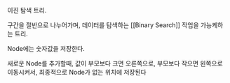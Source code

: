 
이진 탐색 트리.

구간을 절반으로 나누어가며,  데이터를 탐색하는 [[Binary Search]] 작업을
가능케하는 트리.

Node에는 숫자값을 저장한다.

새로운 Node를 추가할때, 값이 부모보다 크면 오른쪽으로, 부모보다 작으면 왼쪽으로 이동시켜서, 최종적으로 Node가 없는 위치에 저장된다
